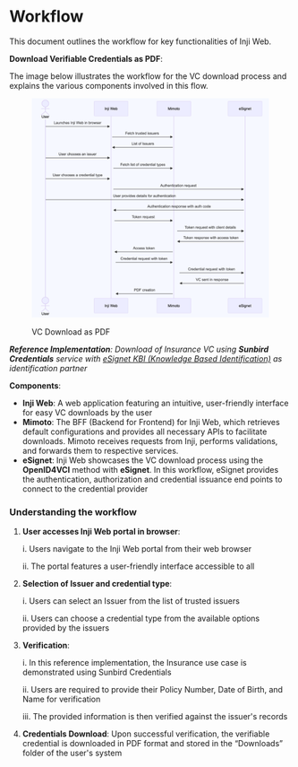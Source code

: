 # Workflow

This document outlines the workflow for key functionalities of Inji Web.

**Download Verifiable Credentials as PDF**:

The image below illustrates the workflow for the VC download process and explains the various components involved in this flow.

<figure><img src="../../.gitbook/assets/line dia.png" alt=""><figcaption><p>VC Download as PDF</p></figcaption></figure>

_**Reference Implementation**: Download of Insurance VC using **Sunbird Credentials** service with_ [_eSignet KBI (Knowledge Based Identification)_](https://docs.esignet.io/end-user-guide/knowledge-based-authentication) _as identification partner_

**Components**:

* **Inji Web**: A web application featuring an intuitive, user-friendly interface for easy VC downloads by the user
* **Mimoto**: The BFF (Backend for Frontend) for Inji Web, which retrieves default configurations and provides all necessary APIs to facilitate downloads. Mimoto receives requests from Inji, performs validations, and forwards them to respective services.
* **eSignet**: Inji Web showcases the VC download process using the **OpenID4VCI** method with **eSignet**. In this workflow, eSignet provides the authentication, authorization and credential issuance end points to connect to the credential provider

### Understanding the workflow

1.  **User accesses Inji Web portal in browser**:

    i. Users navigate to the Inji Web portal from their web browser

    ii. The portal features a user-friendly interface accessible to all
2.  **Selection of Issuer and credential type**:

    i. Users can select an Issuer from the list of trusted issuers

    ii. Users can choose a credential type from the available options provided by the issuers
3.  **Verification**:

    i. In this reference implementation, the Insurance use case is demonstrated using Sunbird Credentials

    ii. Users are required to provide their Policy Number, Date of Birth, and Name for verification

    iii. The provided information is then verified against the issuer's records
4. **Credentials Download**: Upon successful verification, the verifiable credential is downloaded in PDF format and stored in the “Downloads” folder of the user's system
